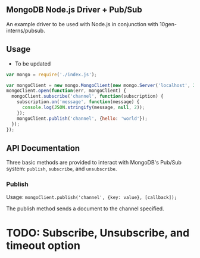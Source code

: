 ## MongoDB Node.js Driver + Pub/Sub

An example driver to be used with Node.js in conjunction with 10gen-interns/pubsub.

<!--
## Quick Start

To install the latest version from NPM, run:
```javascript
npm install mongodb-pubsub
```
-->

## Usage

- To be updated

```javascript
var mongo = require('./index.js');

var mongoClient = new mongo.MongoClient(new mongo.Server('localhost', 27017));
mongoClient.open(function(err, mongoClient) {
  mongoClient.subscribe('channel', function(subscription) {
    subscription.on('message', function(message) {
      console.log(JSON.stringify(message, null, 2));
    });
    mongoClient.publish('channel', {hello: 'world'});
  });
});
```

## API Documentation

Three basic methods are provided to interact with MongoDB's Pub/Sub system: `publish`, `subscribe`, and `unsubscribe`.

### Publish

Usage: `mongoClient.publish('channel', {key: value}, [callback]);`

The publish method sends a document to the channel specified.


# TODO: Subscribe, Unsubscribe, and timeout option
